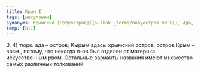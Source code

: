 ```yaml
---
title: Крым I
tags: [инсулоним]
synonyms: Крымский [Полуостров]({% link _terms/полуостров.md %}), Ада, Кырым-Адасы, Таврида, Таврический [Полуостров]({% link _terms/полуостров.md %})
temp: [В11]
---
```


3, 4) тюрк. ада – остров; Кырым адасы крымский остров, остров Крым – возм.,
потому, что некогда п-ов был отделен от материка искусственным рвом. Остальные
варианты названия имеют множество самых различных толкований.
